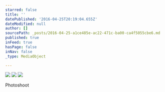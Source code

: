 ```yaml
---
starred: false
title: ''
datePublished: '2016-04-25T20:19:04.655Z'
dateModified: null
author: []
sourcePath: _posts/2016-04-25-a1ce485e-ac22-471c-ba00-ca4f5055cbe6.md
published: true
inFeed: true
hasPage: false
inNav: false
_type: MediaObject

---
```

![](https://the-grid-user-content.s3-us-west-2.amazonaws.com/dae0912e-ab32-41bd-a2e4-d5338a441c9c.jpg)
![](https://the-grid-user-content.s3-us-west-2.amazonaws.com/b4e93c39-bc88-4d1d-9f14-8bbd0d1110e1.jpg)
![](https://the-grid-user-content.s3-us-west-2.amazonaws.com/999f3742-722a-4557-a90c-c3a9a73bcde4.jpg)

Photoshoot